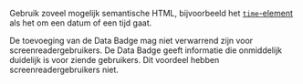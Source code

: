 <!-- @license CC0-1.0 -->

Gebruik zoveel mogelijk semantische HTML, bijvoorbeeld het [`time`-element](<[url](https://developer.mozilla.org/en-US/docs/Web/HTML/Element/time)>) als het om een datum of een tijd gaat.

De toevoeging van de Data Badge mag niet verwarrend zijn voor screenreadergebruikers. De Data Badge geeft informatie die onmiddelijk duidelijk is voor ziende gebruikers. Dit voordeel hebben screenreadergebruikers niet.
